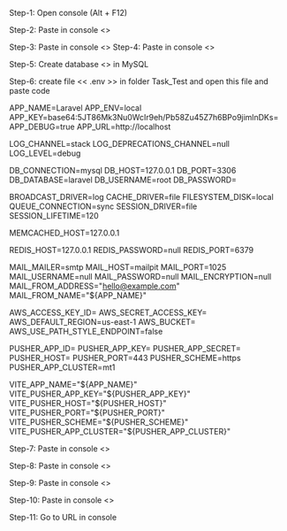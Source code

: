 Step-1:
Open console (Alt + F12)

Step-2:
Paste in console <<cd Task_Test>>  

Step-3:
Paste in console <<composer i>>
Step-4:
Paste in console <<npm i>>

Step-5:
Create database <<laravel>> in MySQL

Step-6:
create file << .env >> in folder Task_Test and open this file and  paste code

APP_NAME=Laravel
APP_ENV=local
APP_KEY=base64:5JT86Mk3Nu0WcIr9eh/Pb58Zu45Z7h6BPo9jimlnDKs=
APP_DEBUG=true
APP_URL=http://localhost

LOG_CHANNEL=stack
LOG_DEPRECATIONS_CHANNEL=null
LOG_LEVEL=debug

DB_CONNECTION=mysql
DB_HOST=127.0.0.1
DB_PORT=3306
DB_DATABASE=laravel
DB_USERNAME=root
DB_PASSWORD=

BROADCAST_DRIVER=log
CACHE_DRIVER=file
FILESYSTEM_DISK=local
QUEUE_CONNECTION=sync
SESSION_DRIVER=file
SESSION_LIFETIME=120

MEMCACHED_HOST=127.0.0.1

REDIS_HOST=127.0.0.1
REDIS_PASSWORD=null
REDIS_PORT=6379

MAIL_MAILER=smtp
MAIL_HOST=mailpit
MAIL_PORT=1025
MAIL_USERNAME=null
MAIL_PASSWORD=null
MAIL_ENCRYPTION=null
MAIL_FROM_ADDRESS="hello@example.com"
MAIL_FROM_NAME="${APP_NAME}"

AWS_ACCESS_KEY_ID=
AWS_SECRET_ACCESS_KEY=
AWS_DEFAULT_REGION=us-east-1
AWS_BUCKET=
AWS_USE_PATH_STYLE_ENDPOINT=false

PUSHER_APP_ID=
PUSHER_APP_KEY=
PUSHER_APP_SECRET=
PUSHER_HOST=
PUSHER_PORT=443
PUSHER_SCHEME=https
PUSHER_APP_CLUSTER=mt1

VITE_APP_NAME="${APP_NAME}"
VITE_PUSHER_APP_KEY="${PUSHER_APP_KEY}"
VITE_PUSHER_HOST="${PUSHER_HOST}"
VITE_PUSHER_PORT="${PUSHER_PORT}"
VITE_PUSHER_SCHEME="${PUSHER_SCHEME}"
VITE_PUSHER_APP_CLUSTER="${PUSHER_APP_CLUSTER}"

Step-7:
Paste in console <<php artisan key:generate>>

Step-8:
Paste in console <<php artisan cache:clear>>

Step-9:
Paste in console <<php artisan config:clear>>

Step-10:
Paste in console <<php artisan serve>>

Step-11:
Go to URL in console







